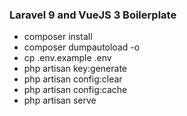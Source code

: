 ### Laravel 9 and VueJS 3 Boilerplate

<ul>
    <li>composer install</li>
    <li>composer dumpautoload -o</li>
    <li>cp .env.example .env</li>
    <li>php artisan key:generate</li>
    <li>php artisan config:clear</li>
    <li>php artisan config:cache</li>
    <li>php artisan serve</li>
</ul>
